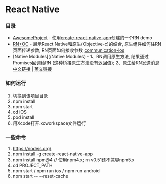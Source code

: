 # React Native


### 目录

* [AwesomeProject](/AwesomeProject) - 使用[create-react-native-app](https://facebook.github.io/react-native/docs/getting-started.html)创建的一个RN demo   
* [RN+OC](/RN+OC) - 展示React Native和原生(Objective-c)的结合, 原生组件如何往RN页面传递参数, RN页面如何接收参数 [communication-ios](https://facebook.github.io/react-native/docs/communication-ios.html)   
* [Native Modules](/Native Modules) - 1、RN调用原生方法, 结果通过Promises回调给RN (这种桥接原生方法没有返回值); 2、原生给RN发送消息 [中文链接](http://reactnative.cn/docs/0.51/native-modules-ios.html) | [英文链接](https://facebook.github.io/react-native/docs/native-modules-ios.html)


### 如何运行

1. 切换到该项目目录
2. npm install
3. npm start
4. cd iOS
5. pod install
6. 用Xcode打开.xcworkspace文件运行

### 一些命令

1. https://nodejs.org/
2. npm install -g create-react-native-app
3. npm install npm@4    // 使用npm4.x;  rn v0.51还不兼容npm5.x
4. cd PROJECT_PATH
5. npm start / npm run ios / npm run android
6. npm start -- --reset-cache



